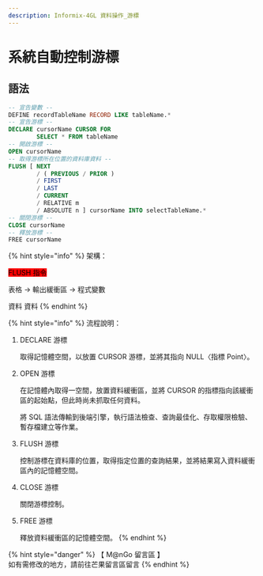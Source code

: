 ```yaml
---
description: Informix-4GL 資料操作_游標
---
```


# 系統自動控制游標

## 語法

```sql
-- 宣告變數 --
DEFINE recordTableName RECORD LIKE tableName.*
-- 宣告游標 --
DECLARE cursorName CURSOR FOR
        SELECT * FROM tableName
-- 開啟游標 --
OPEN cursorName
-- 取得游標所在位置的資料庫資料 --
FLUSH [ NEXT
        / ( PREVIOUS / PRIOR )
        / FIRST
        / LAST
        / CURRENT
        / RELATIVE m
        / ABSOLUTE n ] cursorName INTO selectTableName.*
-- 關閉游標 --
CLOSE cursorName
-- 釋放游標 --
FREE cursorName
```

{% hint style="info" %}
架構：

&#x20;                       <mark style="background-color:red;">FLUSH 指令</mark>

表格        ->        輸出緩衝區        ->        程式變數

&#x20;           資料                           資料
{% endhint %}

{% hint style="info" %}
流程說明：

1.  DECLARE 游標

    取得記憶體空間，以放置 CURSOR 游標，並將其指向 NULL〈指標 Point〉。
2.  OPEN 游標

    在記憶體內取得一空間，放置資料緩衝區，並將 CURSOR 的指標指向該緩衝區的起始點，但此時尚未抓取任何資料。

    將 SQL 語法傳輸到後端引擎，執行語法檢查、查詢最佳化、存取權限檢驗、暫存檔建立等作業。
3.  FLUSH 游標

    控制游標在資料庫的位置，取得指定位置的查詢結果，並將結果寫入資料緩衝區內的記憶體空間。
4.  CLOSE 游標

    關閉游標控制。
5.  FREE 游標

    釋放資料緩衝區的記憶體空間。
{% endhint %}

{% hint style="danger" %}
【 M@nGo 留言區 】\
如有需修改的地方，請前往芒果留言區留言
{% endhint %}
